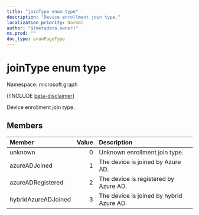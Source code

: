 ```yaml
---
title: "joinType enum type"
description: "Device enrollment join type."
localization_priority: Normal
author: "$(metadata.owner)"
ms.prod: ""
doc_type: enumPageType
---
```


# joinType enum type

Namespace: microsoft.graph

[!INCLUDE [beta-disclaimer](../../includes/beta-disclaimer.md)]

Device enrollment join type.

## Members

| Member              | Value | Description                              |
| :------------------ | ----: | :--------------------------------------- |
| unknown             | 0     | Unknown enrollment join type.            |
| azureADJoined       | 1     | The device is joined by Azure AD.        |
| azureADRegistered   | 2     | The device is registered by Azure AD.    |
| hybridAzureADJoined | 3     | The device is joined by hybrid Azure AD. |
